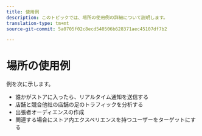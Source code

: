 ```yaml
---
title: 使用例
description: このトピックでは、場所の使用例の詳細について説明します。
translation-type: tm+mt
source-git-commit: 5a0705f02c8ecd540506b628371aec45107df7b2

---
```



# 場所の使用例

例を次に示します。

* 誰かがストアに入ったら、リアルタイム通知を送信する
* 店舗と競合他社の店舗の足のトラフィックを分析する
* 出張者オーディエンスの作成
* 関連する場合にストア内エクスペリエンスを持つユーザーをターゲットにする
